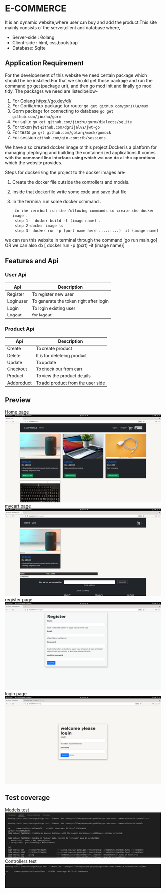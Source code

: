 # E-COMMERCE
It is an dynamic website,where user can buy and add the product.This site mainly consists of the server,client and database where,
- Server-side : Golang
- Client-side : html, css,bootstrap 
- Database: Sqlite

## Application Requirement
For the developement of this website we need certain package which should be be installed.For that we should get those package and run the command go get (package url), and then go mod init and finally go mod tidy. The packages we need are listed below-

1. For  Golang https://go.dev/dl/
2. For  Gorilla/mux package for router ```go get github.com/gorilla/mux```
3. Gorm package for connecting to database ```go get github.com/jinzhu/gorm```
 4. For sqlite ```go get github.com/jinzhu/gorm/dialects/sqlite```
4. For token jwt ```github.com/dgrijalva/jwt-go```
5. For tests ```go get github.com/golang/mock/gomock```
6. For session ```github.com/gin-contrib/sessions```


We have also created docker image of this project.Docker is a platform for managing ,deploying and building the containerized applications.It comes with the command line interface using which we can do all the operations which the website provides.

Steps for dockerizing the project to the docker images are-

1. Create the docker file outside the controllers and models.
2. Inside that dockerfile write some code and save that file
3. In the terminal run some  docker command .

        In the terminal run the following commands to create the docker image .
        step 1-  docker build -t (image name) .
        step 2-docker image ls
        step 3- docker run -p (port name here ....:....) -it (image name)

    
 we can run this website in terminal through the command [go run main.go] OR we can also do [ docker run -p (port) -it (image name)]
 
 ## Features and  Api
 ### User Api
| Api  |Description 
|---|---
|Register   |To register new user   
|Loginuser|To generate the token right after login
|Login   |To login existing user   
|Logout   |for logout   


### Product Api

| Api   |Description   |   
|---|---
|Create   | To create product  | 
|Delete   | It is for deleteing product  |   
|Update   | To update  |   
|Checkout|To check out from cart
|Product|To view the product details
|Addproduct|To add product from the user side





## Preview

Home page
![home page](/ecommerce_image/home.png)
mycart page
![cart page](/ecommerce_image/mycart.png)
register page
![register page](/ecommerce_image/register.png)
login page
![login page](/ecommerce_image/login.png)


## Test coverage

Models  test 
![models test](/ecommerce_image/modelstest.png)
Controllers test
![controllers test](/ecommerce_image/contrtest.png)
